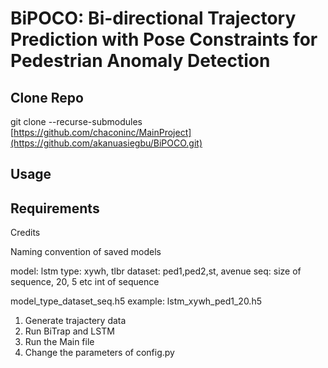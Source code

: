# BiPOCO: Bi-directional Trajectory Prediction with Pose Constraints for Pedestrian Anomaly Detection

## Clone Repo
git clone --recurse-submodules [https://github.com/chaconinc/MainProject](https://github.com/akanuasiegbu/BiPOCO.git)



## Usage



## Requirements













Credits

Naming convention of saved models

model: lstm
type: xywh, tlbr
dataset: ped1,ped2,st, avenue
seq: size of sequence, 20, 5 etc int of sequence

model_type_dataset_seq.h5
example: lstm_xywh_ped1_20.h5

1) Generate trajactery data 
2) Run BiTrap and LSTM
3) Run the Main file
4) Change the parameters of config.py 
